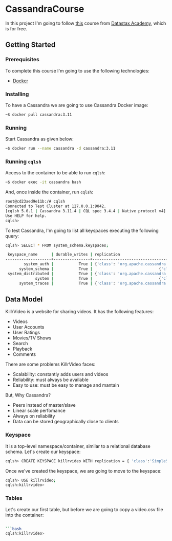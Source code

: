 # CassandraCourse

In this project I'm going to follow [this](https://academy.datastax.com/resources/ds220-data-modeling)
course from [Datastax Academy](https://academy.datastax.com), which is for free.

## Getting Started

### Prerequisites

To complete this course I'm going to use the following technologies:

* [Docker](https://www.docker.com/)

### Installing

To have a Cassandra we are going to use Cassandra Docker image:

```bash
~$ docker pull cassandra:3.11
```

### Running

Start Cassandra as given below:

```bash
~$ docker run --name cassandra -d cassandra:3.11
```

### Running `cqlsh`

Access to the container to be able to run `cqlsh`:

```bash
~$ docker exec -it cassandra bash
```

And, once inside the container, run `cqlsh`:

```bash
root@cd23aed9e11b:/# cqlsh                                        
Connected to Test Cluster at 127.0.0.1:9042.
[cqlsh 5.0.1 | Cassandra 3.11.4 | CQL spec 3.4.4 | Native protocol v4]
Use HELP for help.
cqlsh>
```

To test Cassandra, I'm going to list all keyspaces executing the following query:

```bash
cqlsh> SELECT * FROM system_schema.keyspaces;

 keyspace_name      | durable_writes | replication
--------------------+----------------+-------------------------------------------------------------------------------------
        system_auth |           True | {'class': 'org.apache.cassandra.locator.SimpleStrategy', 'replication_factor': '1'}
      system_schema |           True |                             {'class': 'org.apache.cassandra.locator.LocalStrategy'}
 system_distributed |           True | {'class': 'org.apache.cassandra.locator.SimpleStrategy', 'replication_factor': '3'}
             system |           True |                             {'class': 'org.apache.cassandra.locator.LocalStrategy'}
      system_traces |           True | {'class': 'org.apache.cassandra.locator.SimpleStrategy', 'replication_factor': '2'}
```

## Data Model

KillrVideo is a website for sharing videos. It has the following features:

* Videos
* User Accounts
* User Ratings
* Movies/TV Shows
* Search
* Playback
* Comments

There are some problems KillrVideo faces:

* Scalability: constantly adds users and videos
* Reliability: must always be available
* Easy to use: must be easy to manage and mantain

But, Why Cassandra?

* Peers instead of master/slave
* Linear scale perfomance
* Always on reliability
* Data can be stored geographically close to clients

### Keyspace

It is a top-level namespace/container, similar to a relational database schema. Let's create our keyspace:

```bash
cqlsh> CREATE KEYSPACE killrvideo WITH replication = { 'class':'SimpleStrategy','replication_factor':1};
```

Once we've created the keyspace, we are going to move to the keyspace:

```bash
cqlsh> USE killrvideo;
cqlsh:killrvideo>
```

### Tables

Let's create our first table, but before we are going to copy a video.csv file into the container:

```bash

```bash
cqlsh:killrvideo>
```
